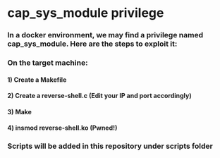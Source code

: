 # cap_sys_module privilege

### In a docker environment, we may find a privilege named cap_sys_module. Here are the steps to exploit it:

### On the target machine:

#### 1) Create a Makefile

#### 2) Create a reverse-shell.c (Edit your IP and port accordingly)

#### 3) Make

#### 4) insmod reverse-shell.ko (Pwned!)

### Scripts will be added in this repository under scripts folder

